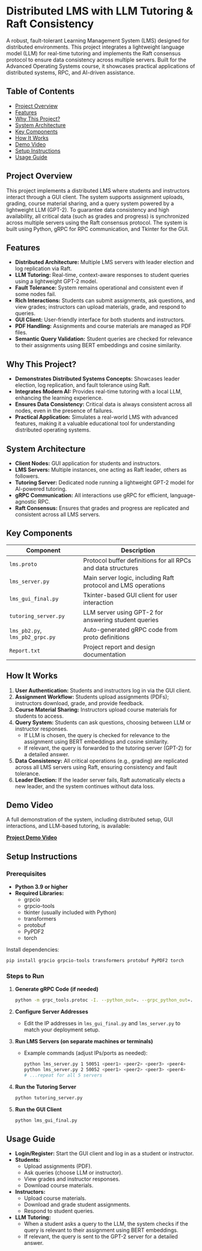 # Distributed LMS with LLM Tutoring & Raft Consistency

A robust, fault-tolerant Learning Management System (LMS) designed for distributed environments. This project integrates a lightweight language model (LLM) for real-time tutoring and implements the Raft consensus protocol to ensure data consistency across multiple servers. Built for the Advanced Operating Systems course, it showcases practical applications of distributed systems, RPC, and AI-driven assistance.

## Table of Contents

- [Project Overview](#project-overview)
- [Features](#features)
- [Why This Project?](#why-this-project)
- [System Architecture](#system-architecture)
- [Key Components](#key-components)
- [How It Works](#how-it-works)
- [Demo Video](#demo-video)
- [Setup Instructions](#setup-instructions)
- [Usage Guide](#usage-guide)

## Project Overview

This project implements a distributed LMS where students and instructors interact through a GUI client. The system supports assignment uploads, grading, course material sharing, and a query system powered by a lightweight LLM (GPT-2). To guarantee data consistency and high availability, all critical data (such as grades and progress) is synchronized across multiple servers using the Raft consensus protocol. The system is built using Python, gRPC for RPC communication, and Tkinter for the GUI.

## Features

- **Distributed Architecture:** Multiple LMS servers with leader election and log replication via Raft.
- **LLM Tutoring:** Real-time, context-aware responses to student queries using a lightweight GPT-2 model.
- **Fault Tolerance:** System remains operational and consistent even if some nodes fail.
- **Rich Interactions:** Students can submit assignments, ask questions, and view grades; instructors can upload materials, grade, and respond to queries.
- **GUI Client:** User-friendly interface for both students and instructors.
- **PDF Handling:** Assignments and course materials are managed as PDF files.
- **Semantic Query Validation:** Student queries are checked for relevance to their assignments using BERT embeddings and cosine similarity.

## Why This Project?

- **Demonstrates Distributed Systems Concepts:** Showcases leader election, log replication, and fault tolerance using Raft.
- **Integrates Modern AI:** Provides real-time tutoring with a local LLM, enhancing the learning experience.
- **Ensures Data Consistency:** Critical data is always consistent across all nodes, even in the presence of failures.
- **Practical Application:** Simulates a real-world LMS with advanced features, making it a valuable educational tool for understanding distributed operating systems.

## System Architecture

- **Client Nodes:** GUI application for students and instructors.
- **LMS Servers:** Multiple instances, one acting as Raft leader, others as followers.
- **Tutoring Server:** Dedicated node running a lightweight GPT-2 model for AI-powered tutoring.
- **gRPC Communication:** All interactions use gRPC for efficient, language-agnostic RPC.
- **Raft Consensus:** Ensures that grades and progress are replicated and consistent across all LMS servers.

## Key Components

| Component         | Description                                                                 |
|-------------------|-----------------------------------------------------------------------------|
| `lms.proto`       | Protocol buffer definitions for all RPCs and data structures                |
| `lms_server.py`   | Main server logic, including Raft protocol and LMS operations               |
| `lms_gui_final.py`| Tkinter-based GUI client for user interaction                               |
| `tutoring_server.py` | LLM server using GPT-2 for answering student queries                     |
| `lms_pb2.py`, `lms_pb2_grpc.py` | Auto-generated gRPC code from proto definitions               |
| `Report.txt`     | Project report and design documentation                                      |


## How It Works

1. **User Authentication:** Students and instructors log in via the GUI client.
2. **Assignment Workflow:** Students upload assignments (PDFs); instructors download, grade, and provide feedback.
3. **Course Material Sharing:** Instructors upload course materials for students to access.
4. **Query System:** Students can ask questions, choosing between LLM or instructor responses.
   - If LLM is chosen, the query is checked for relevance to the assignment using BERT embeddings and cosine similarity.
   - If relevant, the query is forwarded to the tutoring server (GPT-2) for a detailed answer.
5. **Data Consistency:** All critical operations (e.g., grading) are replicated across all LMS servers using Raft, ensuring consistency and fault tolerance.
6. **Leader Election:** If the leader server fails, Raft automatically elects a new leader, and the system continues without data loss.

## Demo Video

A full demonstration of the system, including distributed setup, GUI interactions, and LLM-based tutoring, is available:

**[Project Demo Video](https://drive.google.com/file/d/15P_hOyWWGB91ECmnMVnaSa0G2aQIvv6b/view?usp=sharing)**

## Setup Instructions

### Prerequisites

- **Python 3.9 or higher**
- **Required Libraries:**
  - grpcio
  - grpcio-tools
  - tkinter (usually included with Python)
  - transformers
  - protobuf
  - PyPDF2
  - torch

Install dependencies:
```bash
pip install grpcio grpcio-tools transformers protobuf PyPDF2 torch
```

### Steps to Run

1. **Generate gRPC Code (if needed)**
   ```bash
   python -m grpc_tools.protoc -I. --python_out=. --grpc_python_out=. lms.proto
   ```

2. **Configure Server Addresses**
   - Edit the IP addresses in `lms_gui_final.py` and `lms_server.py` to match your deployment setup.

3. **Run LMS Servers (on separate machines or terminals)**
   - Example commands (adjust IPs/ports as needed):
     ```bash
     python lms_server.py 1 50051 <peer1> <peer2> <peer3> <peer4>
     python lms_server.py 2 50052 <peer1> <peer2> <peer3> <peer4>
     # ...repeat for all 5 servers
     ```


4. **Run the Tutoring Server**
   ```bash
   python tutoring_server.py
   ```

5. **Run the GUI Client**
   ```bash
   python lms_gui_final.py
   ```

## Usage Guide

- **Login/Register:** Start the GUI client and log in as a student or instructor.
- **Students:**
  - Upload assignments (PDF).
  - Ask queries (choose LLM or instructor).
  - View grades and instructor responses.
  - Download course materials.
- **Instructors:**
  - Upload course materials.
  - Download and grade student assignments.
  - Respond to student queries.
- **LLM Tutoring:**
  - When a student asks a query to the LLM, the system checks if the query is relevant to their assignment using BERT embeddings.
  - If relevant, the query is sent to the GPT-2 server for a detailed answer.

